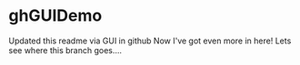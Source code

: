 # ghGUIDemo

Updated this readme via GUI in github
Now I've got even more in here! 
Lets see where this branch goes....
